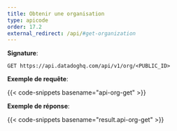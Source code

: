 ```yaml
---
title: Obtenir une organisation
type: apicode
order: 17.2
external_redirect: /api/#get-organization
---
```


**Signature**:

`GET https://api.datadoghq.com/api/v1/org/<PUBLIC_ID>`

**Exemple de requête**:

{{< code-snippets basename="api-org-get" >}}

**Exemple de réponse**:

{{< code-snippets basename="result.api-org-get" >}}

